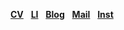 <a href="https://drive.google.com/file/d/1ZKycUlIF2OCDi0FPKzMZniKdArQMq9Ir/view?usp=sharing"><b>CV</b></a> &nbsp;
<a href="https://www.linkedin.com/in/jiwoong-sohn-a36a641a5/"><b>LI</b></a> &nbsp;
<a href="https://blog.naver.com/sohnji12"><b>Blog</b></a> &nbsp;
<a href="mailto:sohnji12@naver.com"><b>Mail</b></a> &nbsp;
<a href="https://www.instagram.com/ahwatnow"><b>Inst</b></a> &nbsp;
